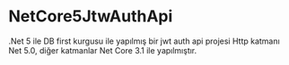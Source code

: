 # NetCore5JtwAuthApi
.Net 5 ile DB first kurgusu ile yapılmış bir jwt auth api projesi
Http katmanı Net 5.0, diğer katmanlar Net Core 3.1 ile yapılmıştır.
